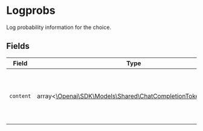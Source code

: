 # Logprobs

Log probability information for the choice.


## Fields

| Field                                                                                                            | Type                                                                                                             | Required                                                                                                         | Description                                                                                                      |
| ---------------------------------------------------------------------------------------------------------------- | ---------------------------------------------------------------------------------------------------------------- | ---------------------------------------------------------------------------------------------------------------- | ---------------------------------------------------------------------------------------------------------------- |
| `content`                                                                                                        | array<[\Openai\SDK\Models\Shared\ChatCompletionTokenLogprob](../../Models/Shared/ChatCompletionTokenLogprob.md)> | :heavy_check_mark:                                                                                               | A list of message content tokens with log probability information.                                               |